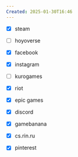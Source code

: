 ```yaml
---
Created: 2025-01-30T16:46
---
```

- [x] steam
- [ ] hoyoverse
- [x] facebook
- [x] instagram
- [ ] kurogames
- [x] riot

- [x] epic games
- [x] discord
- [x] gamebanana
- [x] cs.rin.ru
- [x] pinterest